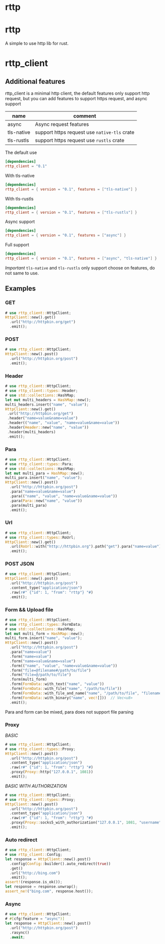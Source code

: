 rttp
===

# rttp
A simple to use http lib for rust.

# rttp_client

## Additional features
rttp_client is a minimal http client, the default features only support
http request, but you can add features to support https request, and async support

| name | comment |
|------|---------|
| async | Async request features |
| tls-native | support https request use `native-tls` crate |
| tls-rustls | support https request use `rustls` crate |

The default use

```toml
[dependencies]
rttp_client = "0.1"
```

With tls-native

```toml
[dependencies]
rttp_client = { version = "0.1", features = ["tls-native"] }
```

With tls-rustls

```toml
[dependencies]
rttp_client = { version = "0.1", features = ["tls-rustls"] }
```

Async support


```toml
[dependencies]
rttp_client = { version = "0.1", features = ["async"] }
```

Full support

```toml
[dependencies]
rttp_client = { version = "0.1", features = ["async", "tls-native"] }
```

*Important*
`tls-native` and `tls-rustls` only support choose on features, do not same to use.

## Examples

### GET

```rust
# use rttp_client::HttpClient;
HttpClient::new().get()
  .url("http://httpbin.org/get")
  .emit();
```

### POST

```rust
# use rttp_client::HttpClient;
HttpClient::new().post()
  .url("http://httpbin.org/post")
  .emit();
```

### Header

```rust
# use rttp_client::HttpClient;
# use rttp_client::types::Header;
# use std::collections::HashMap;
let mut multi_headers = HashMap::new();
multi_headers.insert("name", "value");
HttpClient::new().get()
 .url("http://httpbin.org/get")
 .header("name=value&name=value")
 .header(("name", "value", "name=value&name=value"))
 .header(Header::new("name", "value"))
 .header(multi_headers)
 .emit();
```

### Para

```rust
# use rttp_client::HttpClient;
# use rttp_client::types::Para;
# use std::collections::HashMap;
let mut multi_para = HashMap::new();
multi_para.insert("name", "value");
HttpClient::new().post()
  .url("http://httpbin.org/post")
  .para("name=value&name=value")
  .para(("name", "value", "name=value&name=value"))
  .para(Para::new("name", "value"))
  .para(multi_para)
  .emit();
```

### Url

```rust
# use rttp_client::HttpClient;
# use rttp_client::types::RoUrl;
HttpClient::new().get()
  .url(RoUrl::with("http://httpbin.org").path("get").para("name=value").para(("from", "rttp")))
  .emit();
```

### POST JSON

```rust
# use rttp_client::HttpClient;
HttpClient::new().post()
  .url("http://httpbin.org/post")
  .content_type("application/json")
  .raw(r#" {"id": 1, "from": "rttp"} "#)
  .emit();
```

### Form && Upload file

```rust
# use rttp_client::HttpClient;
# use rttp_client::types::FormData;
# use std::collections::HashMap;
let mut multi_form = HashMap::new();
multi_form.insert("name", "value");
HttpClient::new().post()
  .url("http://httpbin.org/post")
  .para("name=value")
  .form("name=value")
  .form("name=value&name=value")
  .form(("name", "value", "name=value&name=value"))
  .form("file=@filename#/path/to/file")
  .form("file=@/path/to/file")
  .form(multi_form)
  .form(FormData::with_text("name", "value"))
  .form(FormData::with_file("name", "/path/to/file"))
  .form(FormData::with_file_and_name("name", "/path/to/file", "filename"))
  .form(FormData::with_binary("name", vec![]))  // Vec<u8>
  .emit();
```
Para and form can be mixed, para does not support file parsing

### Proxy

*BASIC*

```rust
# use rttp_client::HttpClient;
# use rttp_client::types::Proxy;
HttpClient::new().post()
  .url("http://httpbin.org/post")
  .content_type("application/json")
  .raw(r#" {"id": 1, "from": "rttp"} "#)
  .proxy(Proxy::http("127.0.0.1", 1081))
  .emit();
```

*BASIC WITH AUTHORIZATION*

```rust
# use rttp_client::HttpClient;
# use rttp_client::types::Proxy;
HttpClient::new().post()
  .url("http://httpbin.org/post")
  .content_type("application/json")
  .raw(r#" {"id": 1, "from": "rttp"} "#)
  .proxy(Proxy::socks5_with_authorization("127.0.0.1", 1081, "username", "password"))
  .emit();
```

### Auto redirect

```rust
# use rttp_client::HttpClient;
# use rttp_client::Config;
let response = HttpClient::new().post()
  .config(Config::builder().auto_redirect(true))
  .get()
  .url("http://bing.com")
  .emit();
assert!(response.is_ok());
let response = response.unwrap();
assert_ne!("bing.com", response.host());
```

### Async

```rust
# use rttp_client::HttpClient;
# #[cfg(feature = "async")]
let response = HttpClient::new().post()
  .url("http://httpbin.org/post")
  .rasync()
  .await;
```









